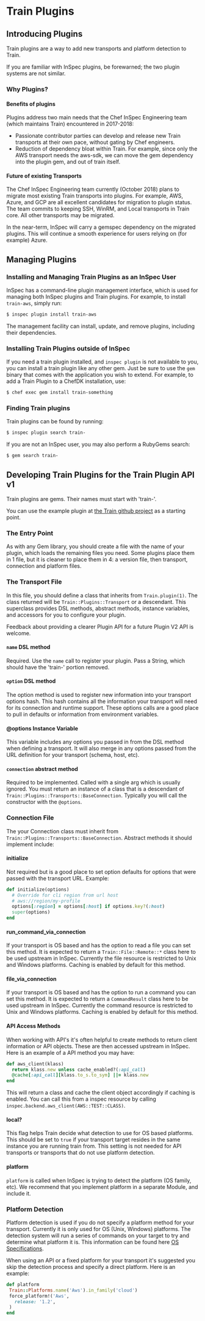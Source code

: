 # Train Plugins

## Introducing Plugins

Train plugins are a way to add new transports and platform detection to Train.

If you are familiar with InSpec plugins, be forewarned; the two plugin systems are not similar.

### Why Plugins?

#### Benefits of plugins

Plugins address two main needs that the Chef InSpec Engineering team (which maintains Train) encountered in 2017-2018:

* Passionate contributor parties can develop and release new Train transports at their own pace, without gating by Chef engineers.
* Reduction of dependency bloat within Train.  For example, since only the AWS transport needs the aws-sdk, we can move the gem dependency into the plugin gem, and out of train itself.

#### Future of existing Transports

The Chef InSpec Engineering team currently (October 2018) plans to migrate most existing Train transports into plugins.  For example, AWS, Azure, and GCP are all excellent candidates for migration to plugin status.  The team commits to keeping SSH, WinRM, and Local transports in Train core.  All other transports may be migrated.

In the near-term, InSpec will carry a gemspec dependency on the migrated plugins.  This will continue a smooth experience for users relying on (for example) Azure.

## Managing Plugins

### Installing and Managing Train Plugins as an InSpec User

InSpec has a command-line plugin management interface, which is used for managing both InSpec plugins and Train plugins.  For example, to install `train-aws`, simply run:

```bash
$ inspec plugin install train-aws
```

The management facility can install, update, and remove plugins, including their dependencies.

### Installing Train Plugins outside of InSpec

If you need a train plugin installed, and `inspec plugin` is not available to you, you can install a train plugin like any other gem.  Just be sure to use the `gem` binary that comes with the application you wish to extend.  For example, to add a Train Plugin to a ChefDK installation, use:

```bash
$ chef exec gem install train-something
```

### Finding Train plugins

Train plugins can be found by running:

```bash
$ inspec plugin search train-
```

If you are not an InSpec user, you may also perform a RubyGems search:

```bash
$ gem search train-
```

## Developing Train Plugins for the Train Plugin API v1

Train plugins are gems.  Their names must start with 'train-'.

You can use the example plugin at [the Train github project](https://github.com/inspec/train/tree/master/examples/plugins/train-local-rot13) as a starting point.

### The Entry Point

As with any Gem library, you should create a file with the name of your plugin, which loads the remaining files you need.  Some plugins place them in 1 file, but it is cleaner to place them in 4: a version file, then transport, connection and platform files.

### The Transport File

In this file, you should define a class that inherits from `Train.plugin(1)`.  The class returned will be `Train::Plugins::Transport` or a descendant.  This superclass provides DSL methods, abstract methods, instance variables, and accessors for you to configure your plugin.

Feedback about providing a clearer Plugin API for a future Plugin V2 API is welcome.

#### `name` DSL method

Required. Use the `name` call to register your plugin.  Pass a String, which should have the 'train-' portion removed.

#### `option` DSL method

The option method is used to register new information into your transport options hash. This hash contains all the information your transport will need for its connection and runtime support. These options calls are a good place to pull in defaults or information from environment variables.

#### @options Instance Variable

This variable includes any options you passed in from the DSL method when defining a transport. It will also merge in any options passed from the URL definition for your transport (schema, host, etc).

#### `connection` abstract method

Required to be implemented. Called with a single arg which is usually ignored.  You must return an instance of a class that is a descendant of `Train::Plugins::Transports::BaseConnection`.  Typically you will call the constructor with the `@options`.

### Connection File

The your Connection class must inherit from `Train::Plugins::Transports::BaseConnection`.  Abstract methods it should implement include:

#### initialize

Not required but is a good place to set option defaults for options that were passed with the transport URL. Example:

```Ruby
def initialize(options)
  # Override for cli region from url host
  # aws://region/my-profile
  options[:region] = options[:host] if options.key?(:host)
  super(options)
end
```

#### run_command_via_connection

If your transport is OS based and has the option to read a file you can set this method. It is expected to return a `Train::File::Remote::*` class here to be used upstream in InSpec. Currently the file resource is restricted to Unix and Windows platforms. Caching is enabled by default for this method.

#### file_via_connection

If your transport is OS based and has the option to run a command you can set this method. It is expected to return a `CommandResult` class here to be used upstream in InSpec. Currently the command resource is restricted to Unix and Windows platforms. Caching is enabled by default for this method.

#### API Access Methods

When working with API's it's often helpful to create methods to return client information or API objects. These are then accessed upstream in InSpec. Here is an example of a API method you may have:

```Ruby
def aws_client(klass)
  return klass.new unless cache_enabled?(:api_call)
  @cache[:api_call][klass.to_s.to_sym] ||= klass.new
end
```

This will return a class and cache the client object accordingly if caching is enabled. You can call this from a inspec resource by calling `inspec.backend.aws_client(AWS::TEST::CLASS)`.

#### local?

This flag helps Train decide what detection to use for OS based platforms. This should be set to `true` if your transport target resides in the same instance you are running train from. This setting is not needed for API transports or transports that do not use platform detection.

#### platform

`platform` is called when InSpec is trying to detect the platform (OS family, etc).  We recommend that you implement platform in a separate Module, and include it.

### Platform Detection

Platform detection is used if you do not specify a platform method for your transport. Currently it is only used for OS (Unix, Windows) platforms. The detection system will run a series of commands on your target to try and determine what platform it is. This information can be found here [OS Specifications](https://github.com/inspec/train/blob/master/lib/train/platforms/detect/specifications/os.rb).

When using an API or a fixed platform for your transport it's suggested you skip the detection process and specify a direct platform. Here is an example:

```Ruby
def platform
 Train::Platforms.name('Aws').in_family('cloud')
 force_platform!('Aws',
   release: '1.2',
 )
end
```
